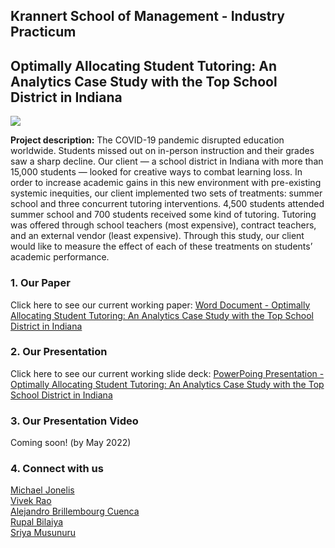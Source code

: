 ## Krannert School of Management - Industry Practicum
## Optimally Allocating Student Tutoring: An Analytics Case Study with the Top School District in Indiana

![](https://ajbrillembourg.github.io/images/OurTeam.jpg)

**Project description:** The COVID-19 pandemic disrupted education worldwide. Students missed out on in-person instruction and their grades saw a sharp decline. Our client — a school district in Indiana with more than 15,000 students — looked for creative ways to combat learning loss. In order to increase academic gains in this new environment with pre-existing systemic inequities, our client implemented two sets of treatments: summer school and three concurrent tutoring interventions. 4,500 students attended summer school and 700 students received some kind of tutoring. Tutoring was offered through school teachers (most expensive), contract teachers, and an external vendor (least expensive). Through this study, our client would like to measure the effect of each of these treatments on students’ academic performance.

### 1. Our Paper

Click here to see our current working paper: [Word Document - Optimally Allocating Student Tutoring: An Analytics Case Study with the Top School District in Indiana](https://app.box.com/s/yldh5ly08gvbue86fgbxb6mv688bjrpt)

### 2. Our Presentation

Click here to see our current working slide deck: [PowerPoing Presentation - Optimally Allocating Student Tutoring: An Analytics Case Study with the Top School District in Indiana](https://app.box.com/s/77fauq5dka75o3orwkty5q619whobnc0)

### 3. Our Presentation Video

Coming soon! (by May 2022)

### 4. Connect with us

[Michael Jonelis](https://www.linkedin.com/in/michaeljonelis/)
</br>
[Vivek Rao](https://www.linkedin.com/in/vivek-rao-analytics/)
</br>
[Alejandro Brillembourg Cuenca](https://www.linkedin.com/in/ajbrillembourg/)
</br>
[Rupal Bilaiya](https://www.linkedin.com/in/rupal-bilaiya-05741211a/)
</br>
[Sriya Musunuru](https://in.linkedin.com/in/sriya-musunuru-271391170/)

